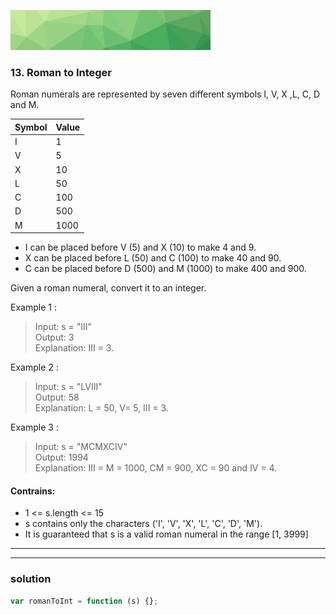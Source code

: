 ![alt text](../easy.png)

### 13. Roman to Integer

Roman numerals are represented by seven different symbols I, V, X ,L, C, D and M.

| Symbol | Value |
| ------ | ----- |
| I      | 1     |
| V      | 5     |
| X      | 10    |
| L      | 50    |
| C      | 100   |
| D      | 500   |
| M      | 1000  |

- I can be placed before V (5) and X (10) to make 4 and 9.
- X can be placed before L (50) and C (100) to make 40 and 90.
- C can be placed before D (500) and M (1000) to make 400 and 900.

Given a roman numeral, convert it to an integer.

Example 1 :

> Input: s = "III"  
> Output: 3  
> Explanation: III = 3.

Example 2 :

> Input: s = "LVIII"  
> Output: 58  
> Explanation: L = 50, V= 5, III = 3.

Example 3 :

> Input: s = "MCMXCIV"  
> Output: 1994  
> Explanation: III = M = 1000, CM = 900, XC = 90 and IV = 4.

#### Contrains:

- 1 <= s.length <= 15
- s contains only the characters ('I', 'V', 'X', 'L', 'C', 'D', 'M').
- It is guaranteed that s is a valid roman numeral in the range [1, 3999]

---

---

### solution

```js
var romanToInt = function (s) {};
```
